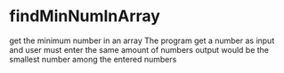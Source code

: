 # findMinNumInArray
get the minimum number in an array
The program get a number as input and user must enter the same amount of numbers
output would be the smallest number among the entered numbers

